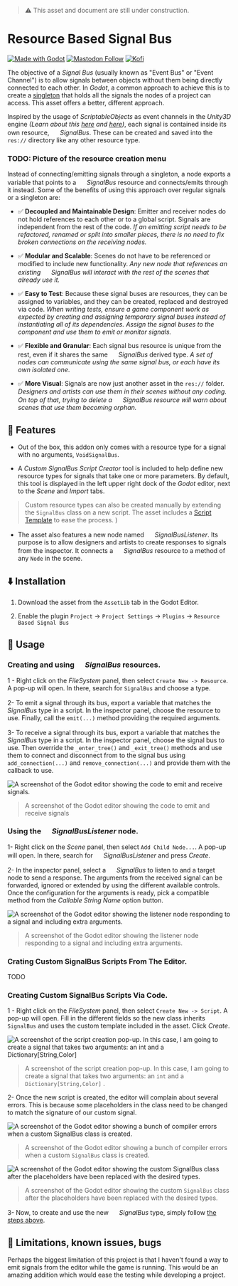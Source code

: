 > ⚠️ This asset and document are still under construction.

# Resource Based Signal Bus

[![Made with Godot](https://img.shields.io/badge/Made%20with-Godot-478CBF?style=flat&logo=godot%20engine&logoColor=white)](https://godotengine.org)
[![Mastodon Follow](https://img.shields.io/mastodon/follow/109780053447231118?domain=mastodon.gamedev.place)](https://mastodon.gamedev.place/@camperotactico)
[![Kofi](https://img.shields.io/badge/Kofi-F16061.svg?logo=ko-fi&logoColor=white)](https://ko-fi.com/camperotactico)

The objective of a _Signal Bus_ (usually known as "Event Bus" or "Event Channel") is to allow signals between objects without them being directly connected to each other. In _Godot_, a common approach to achieve this is to create a [singleton](https://docs.godotengine.org/es/4.x/tutorials/scripting/singletons_autoload.html) that holds all the signals the nodes of a project can access. This asset offers a better, different approach.

Inspired by the usage of _ScriptableObjects_ as event channels in the _Unity3D_ engine _(Learn about this [here](https://unity.com/how-to/scriptableobjects-event-channels-game-code) and [here](https://youtu.be/raQ3iHhE_Kk?si=c3nBhDf29gk7Mfma&t=1670))_, each signal is contained inside its own resource, _<img src="./icons/ResourceBasedSignalBus.svg" width="16" height="16"> SignalBus_. These can be created and saved into the `res://` directory like any other resource type.

### TODO: Picture of the resource creation menu

Instead of connecting/emitting signals through a singleton, a node exports a variable that points to a _<img src="./icons/ResourceBasedSignalBus.svg" width="16" height="16"> SignalBus_ resource and connects/emits through it instead. Some of the benefits of using this approach over regular signals or a singleton are:

- ✅ **Decoupled and Maintainable Design**: Emitter and receiver nodes do not hold references to each other or to a global script. Signals are independent from the rest of the code. _If an emitting script needs to be refactored, renamed or split into smaller pieces, there is no need to fix broken connections on the receiving nodes._

- ✅ **Modular and Scalable**: Scenes do not have to be referenced or modified to include new functionality. _Any new node that references an existing <img src="./icons/ResourceBasedSignalBus.svg" width="16" height="16"> SignalBus will interact with the rest of the scenes that already use it._

- ✅ **Easy to Test**: Because these signal buses are resources, they can be assigned to variables, and they can be created, replaced and destroyed via code. _When writing tests, ensure a game component work as expected by creating and assigning temporary signal buses instead of instantiating all of its dependencies. Assign the signal buses to the component and use them to emit or monitor signals._
	
- ✅ **Flexible and Granular**: Each signal bus resource is unique from the rest, even if it shares the same _<img src="./icons/ResourceBasedSignalBus.svg" width="16" height="16"> SignalBus_ derived type. _A set of nodes can communicate using the same signal bus, or each have its own isolated one_.

- ✅ **More Visual**: Signals are now just another asset in the `res://` folder. _Designers and artists can use them in their scenes without any coding. On top of that, trying to delete a <img src="./icons/ResourceBasedSignalBus.svg" width="16" height="16"> SignalBus resource will warn about scenes that use them becoming orphan._

## 🧰 Features
- Out of the box, this addon only comes with a resource type for a signal with no arguments, `VoidSignalBus`. 

- A _Custom SignalBus Script Creator_ tool is included to help define new resource types for signals that take one or more parameters. By default, this tool is displayed in the left upper right dock of the _Godot_ editor, next to the _Scene_ and _Import_ tabs. 

> Custom resource types can also be created manually by extending the `SignalBus` class on a new script. The asset includes a [Script Template](./script_templates/SignalBus/custom_signal_bus_template.gd) to ease the process. )

- The asset also features a new node named _<img src="./icons/SignalBusListener.svg" width="16" height="16"> SignalBusListener_. Its purpose is to allow designers and artists to create responses to signals from the inspector. It connects a _<img src="./icons/ResourceBasedSignalBus.svg" width="16" height="16"> SignalBus_ resource to a method of any `Node` in the scene. 

## ⬇️ Installation
1. Download the asset from the `AssetLib` tab in the Godot Editor.

2. Enable the plugin `Project` -> `Project Settings` -> `Plugins` -> `Resource Based Signal Bus`

## 📖 Usage

### Creating and using _<img src="./icons/ResourceBasedSignalBus.svg" width="16" height="16"> SignalBus_ resources.
1 - Right click on the _FileSystem_ panel, then select `Create New -> Resource`. A pop-up will open. In there, search for `SignalBus` and choose a type.

2- To emit a signal through its bus, export a variable that matches the _<img src="./icons/ResourceBasedSignalBus.svg" width="16" height="16"> SignalBus_ type in a script. In the inspector panel,  choose the resource to use. Finally, call the `emit(...)` method providing the required arguments.

3- To receive a signal through its bus, export a variable that matches the _<img src="./icons/ResourceBasedSignalBus.svg" width="16" height="16"> SignalBus_ type in a script.  In the inspector panel, choose the signal bus to use. Then override the `_enter_tree()` and `_exit_tree()` methods and use them to connect and disconnect from to the signal bus using `add_connection(...)` and `remove_connection(...)` and provide them with the callback to use.

![A screenshot of the Godot editor showing the code to emit and receive signals.](./screenshots/signal_bus_usage.png)
>A screenshot of the Godot editor showing the code to emit and receive signals

### Using the _<img src="./icons/SignalBusListener.svg" width="16" height="16"> SignalBusListener_ node.
1- Right click on the _Scene_ panel, then select `Add Child Node...`. A pop-up will open. In there, search for _<img src="./icons/SignalBusListener.svg" width="16" height="16"> SignalBusListener_ and press _Create_.

2- In the inspector panel, select a _<img src="./icons/ResourceBasedSignalBus.svg" width="16" height="16"> SignalBus_ to listen to and a target node to send a response. The arguments from the received signal can be forwarded, ignored or extended by using the different available controls. Once the configuration for the arguments is ready, pick a compatible method from the _Callable String Name_ option button.

![A screenshot of the Godot editor showing the listener node responding to a signal and including extra arguments.](./screenshots/signal_bus_listener.png)
>A screenshot of the Godot editor showing the listener node responding to a signal and including extra arguments.

### Crating Custom SignalBus Scripts From The Editor.
TODO
### Creating Custom SignalBus Scripts Via Code.
1 - Right click on the _FileSystem_ panel, then select `Create New -> Script`. A pop-up will open. Fill in the different fields so the new class inherits `SignalBus` and uses the custom template included in the asset. Click _Create_.

![A screenshot of the script creation pop-up. In this case, I am going to create a signal that takes two arguments: an int and a Dictionary[String,Color]](./screenshots/create_script_pop_up.png)
> A screenshot of the script creation pop-up. In this case, I am going to create a signal that takes two arguments: an `int` and a `Dictionary[String,Color]` .

2- Once the new script is created, the editor will complain about several errors. This is because some placeholders in the class need to be changed to match the signature of our custom signal.

![A screenshot of the Godot editor showing a bunch of compiler errors when a custom `SignalBus` class is created.](./screenshots/custom_signal_bus_editor_error.png)
> A screenshot of the Godot editor showing a bunch of compiler errors when a custom `SignalBus` class is created.

![A screenshot of the Godot editor showing the custom `SignalBus` class after the placeholders have been replaced with the desired types.](./screenshots/custom_signal_bus_editor_no_errors.png)
> A screenshot of the Godot editor showing the custom `SignalBus` class after the placeholders have been replaced with the desired types.

3- Now, to create and use the new _<img src="./icons/ResourceBasedSignalBus.svg" width="16" height="16"> SignalBus_ type, simply follow [the steps above](#creating-and-using--signalbus-resources).

## 🐛 Limitations, known issues, bugs
Perhaps the biggest limitation of this project is that I haven't found a way to emit signals from the editor while the game is running. This would be an amazing addition which would ease the testing while developing a project.
